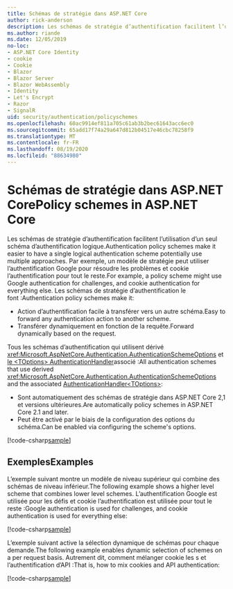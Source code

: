 ```yaml
---
title: Schémas de stratégie dans ASP.NET Core
author: rick-anderson
description: Les schémas de stratégie d’authentification facilitent l’utilisation d’un seul schéma d’authentification logique.
ms.author: riande
ms.date: 12/05/2019
no-loc:
- ASP.NET Core Identity
- cookie
- Cookie
- Blazor
- Blazor Server
- Blazor WebAssembly
- Identity
- Let's Encrypt
- Razor
- SignalR
uid: security/authentication/policyschemes
ms.openlocfilehash: 60ac9914ef811a705c61ab3b2bec61643acc6ec0
ms.sourcegitcommit: 65add17f74a29a647d812b04517e46cbc78258f9
ms.translationtype: MT
ms.contentlocale: fr-FR
ms.lasthandoff: 08/19/2020
ms.locfileid: "88634980"
---
```

# <a name="policy-schemes-in-aspnet-core"></a><span data-ttu-id="53c19-103">Schémas de stratégie dans ASP.NET Core</span><span class="sxs-lookup"><span data-stu-id="53c19-103">Policy schemes in ASP.NET Core</span></span>

<span data-ttu-id="53c19-104">Les schémas de stratégie d’authentification facilitent l’utilisation d’un seul schéma d’authentification logique.</span><span class="sxs-lookup"><span data-stu-id="53c19-104">Authentication policy schemes make it easier to have a single logical authentication scheme potentially use multiple approaches.</span></span> <span data-ttu-id="53c19-105">Par exemple, un modèle de stratégie peut utiliser l’authentification Google pour résoudre les problèmes et cookie l’authentification pour tout le reste.</span><span class="sxs-lookup"><span data-stu-id="53c19-105">For example, a policy scheme might use Google authentication for challenges, and cookie authentication for everything else.</span></span> <span data-ttu-id="53c19-106">Les schémas de stratégie d’authentification le font :</span><span class="sxs-lookup"><span data-stu-id="53c19-106">Authentication policy schemes make it:</span></span>

* <span data-ttu-id="53c19-107">Action d’authentification facile à transférer vers un autre schéma.</span><span class="sxs-lookup"><span data-stu-id="53c19-107">Easy to forward any authentication action to another scheme.</span></span>
* <span data-ttu-id="53c19-108">Transférer dynamiquement en fonction de la requête.</span><span class="sxs-lookup"><span data-stu-id="53c19-108">Forward dynamically based on the request.</span></span>

<span data-ttu-id="53c19-109">Tous les schémas d’authentification qui utilisent dérivé <xref:Microsoft.AspNetCore.Authentication.AuthenticationSchemeOptions> et [le \<TOptions> AuthenticationHandler](/dotnet/api/microsoft.aspnetcore.authentication.authenticationhandler-1)associé :</span><span class="sxs-lookup"><span data-stu-id="53c19-109">All authentication schemes that use derived <xref:Microsoft.AspNetCore.Authentication.AuthenticationSchemeOptions> and the associated [AuthenticationHandler\<TOptions>](/dotnet/api/microsoft.aspnetcore.authentication.authenticationhandler-1):</span></span>

* <span data-ttu-id="53c19-110">Sont automatiquement des schémas de stratégie dans ASP.NET Core 2,1 et versions ultérieures.</span><span class="sxs-lookup"><span data-stu-id="53c19-110">Are automatically policy schemes in ASP.NET Core 2.1 and later.</span></span>
* <span data-ttu-id="53c19-111">Peut être activé par le biais de la configuration des options du schéma.</span><span class="sxs-lookup"><span data-stu-id="53c19-111">Can be enabled via configuring the scheme's options.</span></span>

[!code-csharp[sample](policyschemes/samples/AuthenticationSchemeOptions.cs?name=snippet)]

## <a name="examples"></a><span data-ttu-id="53c19-112">Exemples</span><span class="sxs-lookup"><span data-stu-id="53c19-112">Examples</span></span>

<span data-ttu-id="53c19-113">L’exemple suivant montre un modèle de niveau supérieur qui combine des schémas de niveau inférieur.</span><span class="sxs-lookup"><span data-stu-id="53c19-113">The following example shows a higher level scheme that combines lower level schemes.</span></span> <span data-ttu-id="53c19-114">L’authentification Google est utilisée pour les défis et cookie l’authentification est utilisée pour tout le reste :</span><span class="sxs-lookup"><span data-stu-id="53c19-114">Google authentication is used for challenges, and cookie authentication is used for everything else:</span></span>

[!code-csharp[sample](policyschemes/samples/Startup.cs?name=snippet1)]

<span data-ttu-id="53c19-115">L’exemple suivant active la sélection dynamique de schémas pour chaque demande.</span><span class="sxs-lookup"><span data-stu-id="53c19-115">The following example enables dynamic selection of schemes on a per request basis.</span></span> <span data-ttu-id="53c19-116">Autrement dit, comment mélanger cookie les s et l’authentification d’API :</span><span class="sxs-lookup"><span data-stu-id="53c19-116">That is, how to mix cookies and API authentication:</span></span>

 <!-- REVIEW, missing If set in public Func<HttpContext, string> ForwardDefaultSelector -->

[!code-csharp[sample](policyschemes/samples/Startup.cs?name=snippet2)]
